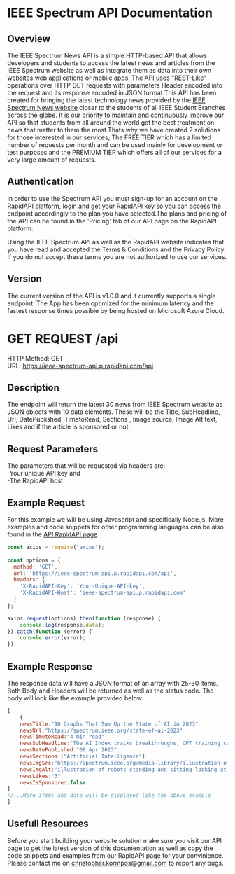 # IEEE Spectrum API Documentation

## Overview
The IEEE Spectrum News API is a simple HTTP-based API that allows developers and students to access the latest news and articles from the IEEE Spectrum website as well as integrate them as data into their own websites web applications or mobile apps. The API uses "REST-Like" operations over HTTP GET requests with parameters Header encoded into the request and its response encoded in JSON format.This API has been created for bringing the latest technology news provided by the [IEEE Spectrum News website](https://spectrum.ieee.org/type/news/) closer to the students of all IEEE Student Branches across the globe. It is our priority to maintain and continuously improve our API so that students from all around the world get the best treatment on news that matter to them the most.Thats why we have created 2 solutions for those interested in our services; The FREE TIER which has a limited number of requests per month and can be used mainly for development or test purposes and the PREMIUM TIER which offers all of our services for a very large amount of requests.

## Authentication
In order to use the Spectrum API you must sign-up for an account on the [RapidAPI platform](https://rapidapi.com/hub), login and get your RapidAPI key so you can access the endpoint accordingly to the plan you have selected.The plans and pricing of the API can be found in the 'Pricing' tab of our API page on the RapidAPI platform.

Using the IEEE Spectrum API as well as the RapidAPI website indicates that you have read and accepted the Terms & Conditions and the Privacy Policy. If you do not accept these terms you are not authorized to use our services.

## Version
The current version of the API is v1.0.0 and it currently supports a single endpoint. The App has been optimized for the minimum latency and the fastest response times possible by being hosted on Microsoft Azure Cloud.

# GET REQUEST /api
HTTP Method: GET  
URL: https://ieee-spectrum-api.p.rapidapi.com/api  
## Description
The endpoint will return the latest 30 news from IEEE Spectrum website as JSON objects with 10 data elements. These will be the Title, SubHeadline, Url, DatePublished, TimetoRead, Sections , Image source, Image Alt text, Likes and if the article is sponsored or not.
## Request Parameters
The parameters that will be requested via headers are:   
    -Your unique API key and    
    -The RapidAPI host   
## Example Request
For this example we will be using Javascript and specifically Node.js. More examples and code snippets for other programming languages can be also found in the [API RapidAPI page](https://rapidapi.com/christopherkormpos/api/ieee-spectrum-api)

```javascript
const axios = require("axios");  
  
const options = {  
  method: 'GET',  
  url: 'https://ieee-spectrum-api.p.rapidapi.com/api',  
  headers: {  
    'X-RapidAPI-Key': 'Your-Unique-API-key',  
    'X-RapidAPI-Host': 'ieee-spectrum-api.p.rapidapi.com'  
  }  
};  

axios.request(options).then(function (response) {  
	console.log(response.data);  
}).catch(function (error) {  
	console.error(error);  
});
```

## Example Response
The response data will have a JSON format of an array with 25-30 items.
Both Body and Headers will be returned as well as the status code.
The body will look like the example provided below:
```javascript
[  
    {  
    newsTitle:"10 Graphs That Sum Up the State of AI in 2023"  
    newsUrl:"https://spectrum.ieee.org/state-of-ai-2023"  
    newsTimetoRead:"4 min read"  
    newsSubHeadline:"The AI Index tracks breakthroughs, GPT training costs, misuse, funding, and more"  
    newsDatePublished:"08 Apr 2023"  
    newsSections:["Artificial Intelligence"]  
    newsImgSrc:"https://spectrum.ieee.org/media-library/illustration-of-robots-standing-and-sitting-looking-at-pie-charts-and-graph-charts-on-a-dark-gray-background.jpg?id=33433195&width=1200&height=900"  
    newsImgAlt:"illustration of robots standing and sitting looking at pie charts and graph charts on a dark gray background"  
    newsLikes:"3"  
    newsIsSponsored:false  
}
//...More items and data will be displayed like the above example
]
```

## Usefull Resources
Before you start building your website solution make sure you visit our API page to get the latest version of this documentation as well as copy the code snippets and examples from our RapidAPI page for your convinience.
Please contact me on christopher.kormpos@gmail.com to report any bugs.